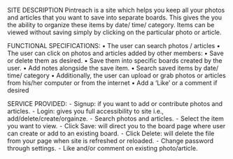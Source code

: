 <!-- # Marketing-Page -->

SITE DESCRIPTION
Pintreach is a site which helps you keep all your photos and articles that you want to save into separate boards.
This gives the you the ability to organize these items by date/ time/ category.  Items can be viewed without saving
simply by clicking on the particular photo or article.


FUNCTIONAL SPECIFICATIONS:
	•	The user can search photos / articles
	•	The user can click on photos and articles added by other members:
	•	Save or delete them as desired.
	•	Save them into specific boards created by the user.
	•	Add notes alongside the save item.
	•	Search saved items by date/ time/ category
	•	Additionally, the user can upload or grab  photos or articles from his/her computer or from the internet
	•	Add a ‘Like’ or a comment if desired


    
SERVICE PROVIDED:
	⁃	Signup: if you want to add or contribute photos and articles.
	⁃	Login:  gives you full accessibility to site i.e., add/delete/create/orgainze.
	⁃	Search photos and articles.
	⁃	Select the item you want to view.
	⁃	Click Save:  will direct you to the board page where user can create or add to an existing board.
	⁃	Click Delete:  will delete the file from your page when site is refreshed or reloaded.
	⁃	Change password through settings.
	⁃	Like and/or comment on existing photo/article.